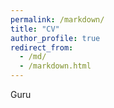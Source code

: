 ```yaml
---
permalink: /markdown/
title: "CV"
author_profile: true
redirect_from: 
  - /md/
  - /markdown.html
---
```


Guru
